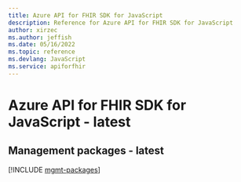 ```yaml
---
title: Azure API for FHIR SDK for JavaScript
description: Reference for Azure API for FHIR SDK for JavaScript
author: xirzec
ms.author: jeffish
ms.date: 05/16/2022
ms.topic: reference
ms.devlang: JavaScript
ms.service: apiforfhir
---
```

# Azure API for FHIR SDK for JavaScript - latest
## Management packages - latest
[!INCLUDE [mgmt-packages](api-for-fhir-mgmt-index.md)]
